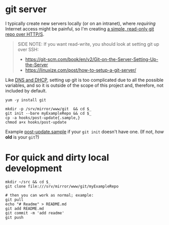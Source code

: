 # git server

I typically create new servers locally (or on an intranet), where _requiring_
Internet access might be painful, so I'm creating [a simple, read-only git repo
over HTTP/S](https://git-scm.com/book/en/v2/Git-on-the-Server-The-Protocols).

> SIDE NOTE: If you want read-write, you should look at setting git up over SSH:
>
>   * https://git-scm.com/book/en/v2/Git-on-the-Server-Setting-Up-the-Server
>   * https://linuxize.com/post/how-to-setup-a-git-server/

Like [DNS and DHCP](dhcp-dns.md), setting up git is too complicated due to all
the possible variables, and so it is outside of the scope of this project and,
therefore, not included by default.

	yum -y install git

	mkdir -p /srv/mirror/www/git  && cd $_
	git init --bare myExampleRepo && cd $_
	cp -a hooks/post-update{.sample,}
	chmod a+x hooks/post-update

Example [post-update.sample](https://github.com/git/git/blob/master/templates/hooks--post-update.sample)
if your `git init` doesn't have one.  (If not, _how_ **old** is your `git`?)

# For quick and dirty local development

	mkdir ~/src && cd $_
	git clone file:///srv/mirror/www/git/myExampleRepo

	# then you can work as normal; example:
	git pull
	echo "# Readme" > README.md
	git add README.md
	git commit -m 'add readme'
	git push
